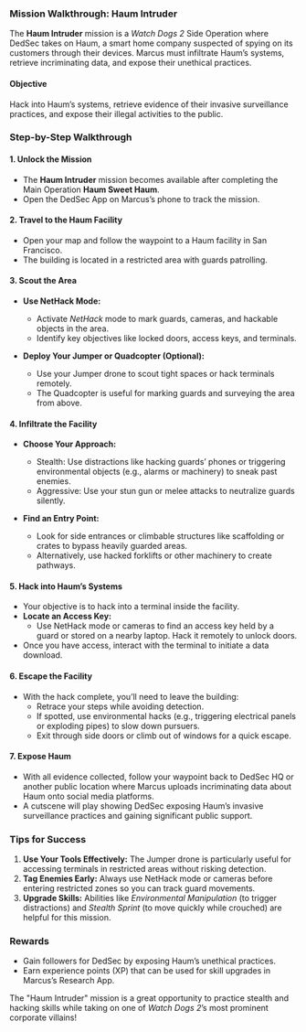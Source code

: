 ### **Mission Walkthrough: Haum Intruder**

The **Haum Intruder** mission is a *Watch Dogs 2* Side Operation where DedSec takes on Haum, a smart home company suspected of spying on its customers through their devices. Marcus must infiltrate Haum’s systems, retrieve incriminating data, and expose their unethical practices.

#### **Objective**
Hack into Haum’s systems, retrieve evidence of their invasive surveillance practices, and expose their illegal activities to the public.

### **Step-by-Step Walkthrough**

#### **1. Unlock the Mission**
- The **Haum Intruder** mission becomes available after completing the Main Operation **Haum Sweet Haum**.
- Open the DedSec App on Marcus’s phone to track the mission.

#### **2. Travel to the Haum Facility**
- Open your map and follow the waypoint to a Haum facility in San Francisco.
- The building is located in a restricted area with guards patrolling.

#### **3. Scout the Area**
- **Use NetHack Mode:**  
  - Activate *NetHack* mode to mark guards, cameras, and hackable objects in the area.
  - Identify key objectives like locked doors, access keys, and terminals.

- **Deploy Your Jumper or Quadcopter (Optional):**  
  - Use your Jumper drone to scout tight spaces or hack terminals remotely.
  - The Quadcopter is useful for marking guards and surveying the area from above.

#### **4. Infiltrate the Facility**
- **Choose Your Approach:**  
  - Stealth: Use distractions like hacking guards’ phones or triggering environmental objects (e.g., alarms or machinery) to sneak past enemies.
  - Aggressive: Use your stun gun or melee attacks to neutralize guards silently.

- **Find an Entry Point:**  
  - Look for side entrances or climbable structures like scaffolding or crates to bypass heavily guarded areas.
  - Alternatively, use hacked forklifts or other machinery to create pathways.

#### **5. Hack into Haum’s Systems**
- Your objective is to hack into a terminal inside the facility.
- **Locate an Access Key:**  
  - Use NetHack mode or cameras to find an access key held by a guard or stored on a nearby laptop. Hack it remotely to unlock doors.
- Once you have access, interact with the terminal to initiate a data download.

#### **6. Escape the Facility**
- With the hack complete, you’ll need to leave the building:
  - Retrace your steps while avoiding detection.
  - If spotted, use environmental hacks (e.g., triggering electrical panels or exploding pipes) to slow down pursuers.
  - Exit through side doors or climb out of windows for a quick escape.

#### **7. Expose Haum**
- With all evidence collected, follow your waypoint back to DedSec HQ or another public location where Marcus uploads incriminating data about Haum onto social media platforms.
- A cutscene will play showing DedSec exposing Haum’s invasive surveillance practices and gaining significant public support.

### **Tips for Success**
1. **Use Your Tools Effectively:** The Jumper drone is particularly useful for accessing terminals in restricted areas without risking detection.
2. **Tag Enemies Early:** Always use NetHack mode or cameras before entering restricted zones so you can track guard movements.
3. **Upgrade Skills:** Abilities like *Environmental Manipulation* (to trigger distractions) and *Stealth Sprint* (to move quickly while crouched) are helpful for this mission.

### **Rewards**
- Gain followers for DedSec by exposing Haum’s unethical practices.
- Earn experience points (XP) that can be used for skill upgrades in Marcus’s Research App.

The "Haum Intruder" mission is a great opportunity to practice stealth and hacking skills while taking on one of *Watch Dogs 2*’s most prominent corporate villains!
